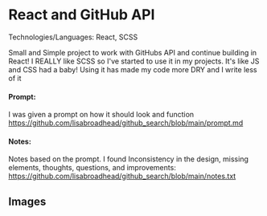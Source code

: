 # React and GitHub API

Technologies/Languages: React, SCSS

Small and Simple project to work with GitHubs API and continue building in React! I REALLY like SCSS so I've started to use it in my projects. It's like JS and CSS had a baby! Using it has made my code more DRY and I write less of it



#### Prompt:
I was given a prompt on how it should look and function<br/>
https://github.com/lisabroadhead/github_search/blob/main/prompt.md

#### Notes:
Notes based on the prompt. I found Inconsistency in the design, missing elements, thoughts, questions, and improvements:<br/>
https://github.com/lisabroadhead/github_search/blob/main/notes.txt

## Images


